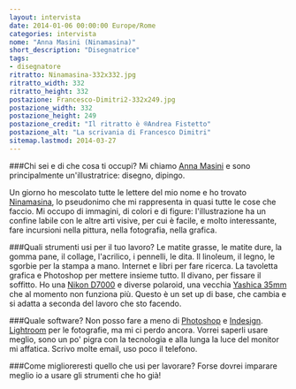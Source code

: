 ```yaml
---
layout: intervista
date: 2014-01-06 00:00:00 Europe/Rome
categories: intervista
nome: "Anna Masini (Ninamasina)"
short_description: "Disegnatrice"
tags:
- disegnatore
ritratto: Ninamasina-332x332.jpg
ritratto_width: 332
ritratto_height: 332
postazione: Francesco-Dimitri2-332x249.jpg
postazione_width: 332
postazione_height: 249
postazione_credit: "Il ritratto è ®Andrea Fistetto"
postazione_alt: "La scrivania di Francesco Dimitri"
sitemap.lastmod: 2014-03-27
---
```

###Chi sei e di che cosa ti occupi?
Mi chiamo [Anna Masini][blog] e sono principalmente un'illustratrice: disegno, dipingo.

Un giorno ho mescolato tutte le lettere del mio nome e ho trovato [Ninamasina][web], lo pseudonimo che mi rappresenta in quasi tutte le cose che faccio.
Mi occupo di immagini, di colori e di figure: l'illustrazione ha un confine labile con le altre arti visive, per cui è facile, e molto interessante, fare incursioni nella pittura, nella fotografia, nella grafica.

###Quali strumenti usi per il tuo lavoro?
Le matite grasse, le matite dure, la gomma pane, il collage, l'acrilico, i pennelli, le dita. Il linoleum, il legno, le sgorbie per la stampa a mano. 
Internet e libri per fare ricerca. La tavoletta grafica e Photoshop per mettere insieme tutto. Il divano, per fissare il soffitto. 
Ho una [Nikon D7000][d7000] e diverse polaroid, una vecchia [Yashica 35mm][yashica] che al momento non funziona più.
Questo è un set up di base, che cambia e si adatta a seconda del lavoro che sto facendo.

###Quale software?
Non posso fare a meno di [Photoshop][ps] e [Indesign][in]. [Lightroom][lr] per le fotografie, ma mi ci perdo ancora.
Vorrei saperli usare meglio, sono un po' pigra con la tecnologia e alla lunga la luce del monitor mi affatica.
Scrivo molte email, uso poco il telefono.

###Come miglioreresti quello che usi per lavorare?
Forse dovrei imparare meglio io a usare gli strumenti che ho già!


[blog]: http://ninamasina.blogspot.it "Il blog di Ninamasina"
[web]: http://www.ninamasina.it "Sito web di Ninamasina"
[d7000]: http://www.kenrockwell.com/nikon/d7000.htm "KenRockwell.com: Nikon D7000"
[yashica]: http://www.kenrockwell.com/yashica/electro-35.htm "KenRockwell.com: Yashica Electro 35"
[ps]: http://www.adobe.com/it/products/photoshop.html‎ "Adobe Photoshop"
[in]: http://www.adobe.com/it/products/indesign.html‎ "Adobe InDesign"
[lr]: http://www.adobe.com/it/products/photoshop-lightroom.html "Adobe Photoshop Lightroom"
